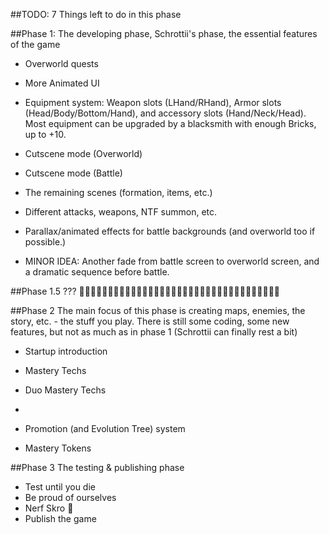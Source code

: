 ﻿##TODO:
7 Things left to do in this phase

##Phase 1:
The developing phase, Schrottii's phase, the essential features of the game

- Overworld quests
- More Animated UI
- Equipment system:
Weapon slots (LHand/RHand), Armor slots (Head/Body/Bottom/Hand), and accessory slots (Hand/Neck/Head).
Most equipment can be upgraded by a blacksmith with enough Bricks, up to +10.

- Cutscene mode (Overworld)
- Cutscene mode (Battle)

- The remaining scenes (formation, items, etc.)
- Different attacks, weapons, NTF summon, etc.
- Parallax/animated effects for battle backgrounds (and overworld too if possible.)
- MINOR IDEA: Another fade from battle screen to overworld screen, and a dramatic sequence before battle.


##Phase 1.5
???
🤔🤔🤔🤔🤔🤔🤔🤔🤔🤔🤔🤔🤔🤔🤔🤔🤔🤔🤔🤔🤔🤔🤔🤔🤔🤔🤔🤔🤔🤔🤔🤔🤔🤔🤔



##Phase 2
The main focus of this phase is creating maps, enemies, the story, etc. - the stuff you play.
There is still some coding, some new features, but not as much as in phase 1 (Schrottii can finally rest a bit)

- Startup introduction

- Mastery Techs
- Duo Mastery Techs
- 
- Promotion (and Evolution Tree) system
- Mastery Tokens



##Phase 3
The testing & publishing phase

- Test until you die
- Be proud of ourselves
- Nerf Skro 🤔
- Publish the game
